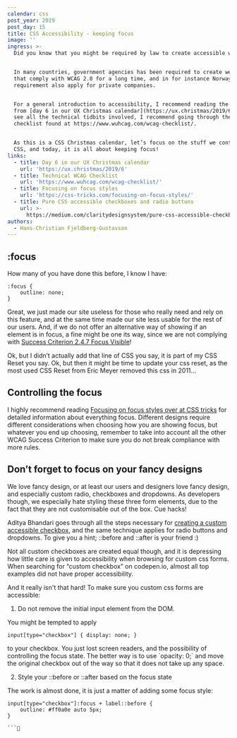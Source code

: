```yaml
---
calendar: css
post_year: 2019
post_day: 15
title: CSS Accessibility - keeping focus
image: ''
ingress: >-
  Did you know that you might be required by law to create accessible websites? 


  In many countries, government agencies has been required to create websites
  that comply with WCAG 2.0 for a long time, and in for instance Norway, this
  requirement also apply for private companies.


  For a general introduction to accessibility, I recommend reading the article
  from [day 6 in our UX Christmas calendar](https://ux.christmas/2019/6), and to
  see all the technical tidbits involved, I recommend going through the
  checklist found at https://www.wuhcag.com/wcag-checklist/.


  As this is a CSS Christmas calendar, let’s focus on the stuff we control using
  CSS, and today, it is all about keeping focus!
links:
  - title: Day 6 in our UX Christmas calendar
    url: 'https://ux.christmas/2019/6'
  - title: Technical WCAG Checklist
    url: 'https://www.wuhcag.com/wcag-checklist/'
  - title: Focusing on focus styles
    url: 'https://css-tricks.com/focusing-on-focus-styles/'
  - title: Pure CSS accessible checkboxes and radio buttons
    url: >-
      https://medium.com/claritydesignsystem/pure-css-accessible-checkboxes-and-radios-buttons-54063e759bb3
authors:
  - Hans-Christian Fjeldberg-Gustavson
---
```

## :focus

How many of you have done this before, I know I have:
```
:focus {
    outline: none;
}
```
Great, we just made our site useless for those who really need and rely on this feature, and at the same time made our site less usable for the rest of our users. And, if we do not offer an alternative way of showing if an element is in focus, a fine might be one its way, since we are not complying with [Success Criterion 2.4.7 Focus Visible](https://www.w3.org/WAI/WCAG21/Understanding/focus-visible.html)!

Ok, but I didn’t actually add that line of CSS you say, it is part of my CSS Reset you say. Ok, but then it might be time to update your css reset, as the most used CSS Reset from Eric Meyer removed this css in 2011...

## Controlling the focus

I highly recommend reading [Focusing on focus styles over at CSS tricks](https://css-tricks.com/focusing-on-focus-styles/) for detailed information about everything focus. Different designs require different considerations when choosing how you are showing focus, but whatever you end up choosing, remember to take into account all the other WCAG Success Criterion to make sure you do not break compliance with more rules.

## Don’t forget to focus on your fancy designs

We love fancy design, or at least our users and designers love fancy design, and especially custom radio, checkboxes and dropdowns. As developers though, we especially hate styling these three form elements, due to the fact that they are not customisable out of the box. Cue hacks!

Aditya Bhandari goes through all the steps necessary for [creating a custom accessible checkbox](https://medium.com/claritydesignsystem/pure-css-accessible-checkboxes-and-radios-buttons-54063e759bb3), and the same technique applies for radio buttons and dropdowns. To give you a hint; ::before and ::after is your friend :)

Not all custom checkboxes are created equal though, and it is depressing how little care is given to accessibility when browsing for custom css forms. When searching for “custom checkbox” on codepen.io, almost all top examples did not have proper accessibility.

And it really isn't that hard! To make sure you custom css forms are accessible:

1. Do not remove the initial input element from the DOM.

You might be tempted to apply

```
input[type="checkbox"] { display: none; }
```

to your checkbox. You just lost screen readers, and the possibility of controlling the focus state. The better way is to use \`opacity: 0;\` and move the original checkbox out of the way so that it does not take up any space.

2. Style your ::before or ::after based on the focus state

The work is almost done, it is just a matter of adding some focus style:

```
input[type="checkbox"]:focus + label::before {
    outline: #ff0a0e auto 5px;
}

```
